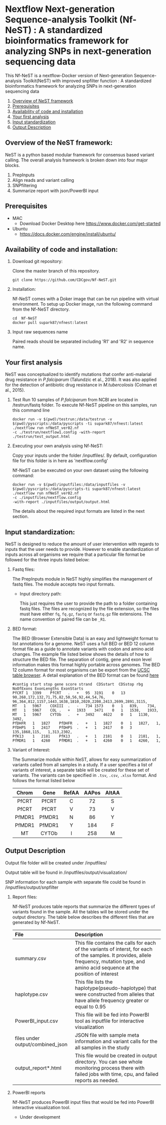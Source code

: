 # Nextflow Next-generation Sequence-analysis Toolkit (Nf-NeST) : A standardized bioinformatics framework for analyzing SNPs in next-generation sequencing data

This Nf-NeST is a nextflow-Docker version of Next-generation Sequence-analysis Toolkit(NeST) with improved snpfilter function
: A standardized bioinformatics framework for analyzing SNPs in next-generation sequencing data

1. [Overview of NeST framework](#Overview)
2. [Prerequisites](#Prerequisites)
3. [Availability of code and installation](#Installation)
4. [Your first analysis](#First)
5. [Input standardization](#inputs)
6. [Output Description](#outputs)


<a id="Overview"></a>
## Overview of the NeST framework:

NeST is a python based modular framework for consensus based variant calling. The overall analysis framework is broken down into four major blocks.
1. PrepInputs
2. Align reads and variant calling
3. SNPfiltering
4. Summarize report with json/PowerBI input

<a id="Prerequisites"></a>

## Prerequisites
- MAC
    - Download Docker Desktop here https://www.docker.com/get-started
- Ubuntu
    - https://docs.docker.com/engine/install/ubuntu/
    
<a id="Installation"></a>
## Availability of code and installation:

1. Download git repository:

   Clone the master branch of this repository.
   ```
   git clone https://github.com/CDCgov/Nf-NeST.git
   ```

2. Installation:

   Nf-NeST comes with a Doker image that can be run pipeline with virtual environment. To setup up Docker image, run the following command from the Nf-NeST directory. 

   ```
   cd  Nf-NeST
   docker pull supark87/nfnest:latest
   ``` 
3. Input raw sequences name
   
   Paired reads should be separated including 'R1' and 'R2' in sequence name. 

<a id="First"></a>
## Your first analysis

   NeST was conceptualized to identify mutations that confer anti-malarial drug resistance in *P.falciparum* (Talundzic et al., 2018). It was also applied for the detection of antibiotic drug resistance in *M.tubercolosis* (Colman et al., 2015). 

1. Test Run
   10 samples of *P.falciparum* from NCBI are located in /testrun/fastq folder.
   To execute Nf-NeST pipeline on this samples, run this command line
   ```
   docker run -v $(pwd)/testrun:/data/testrun -v $(pwd)/pyscripts:/data/pyscripts -ti supark87/nfnest:latest ./nextflow run nfNeST_ver02.nf 
   -c ./testrun/nextflow1.config -with-report ./testrun/test_output.html
   ```
2. Executing your own analysis using Nf-NeST:   
      
   Copy your inputs under the folder /inputfiles/. By default, configuration file for this folder is in here as 'nextflow.config'
      
   Nf-NeST can be executed on your own dataset using the following command:

      ```
      docker run -v $(pwd)/inputfiles:/data/inputfiles -v $(pwd)/pyscripts:/data/pyscripts-ti supark87/nfnest:latest ./nextflow run nfNeST_ver02.nf 
      -c ./inputfiles/nextflow.config 
      -with-report ./inputfiles/output/output.html
      ```

      The details about the required input formats are listed in the next section.

<a id="inputs"></a>
## Input standardization:

NeST is designed to reduce the amount of user intervention with regards to inputs that the user needs to provide. However to enable standardization of inputs across all organisms we require that a particular file format be followed for the three inputs listed below:

1. Fastq files:

   The PrepInputs module in NeST highly simplifies the management of fastq files. The module accepts two input formats.
   - Input directory path:

      This just requires the user to provide the path to a folder containing fastq files. The files are recognized by the file extension, so the files must have either ```fq```, ```fq.gz```, ```fastq``` or ```fastq.gz``` file extensions. The name convention of paired file can be ```_R1```.


2. BED format:

   The BED (Browser Extensible Data) is an easy and lightweight format to list annotations for a genome. NeST uses a full BED or BED 12 column format file as a guide to annotate variants with codon and amino acid changes. The example file listed below shows the details of how to structure the BED file. The separation of contig, gene and exon level information makes this format highly portable across genomes. The BED 12 column format for most organisms can be export from the [UCSC table browser](https://genome.ucsc.edu/cgi-bin/hgTables). A detail explanation of the BED format can be found [here](https://genome.ucsc.edu/FAQ/FAQformat.html#format1)

   ```
   #contig start stop gene score strand  CDSstart  CDSstop rbg NoOfExons ExonLengths ExonStarts
   PfCRT 1	3399	PfCRT	.	+	95	3191	0	13	90,268,172,132,71,75,82,50,56,92,44,54,76,	96,364,812,1157,1443,1638,1810,2020,2208,2413,2699,2891,3115,
   MT	1	5967	COXIII	.	-	734	1573	0	1	839,	734,
   MT	1	5967	COL	.	+	1933	3471	0	1	1538,	1933,
   MT	1	5967	CYTOb	.	+	3492	4622	0	1	1130,	3492,
   PfDHFR	1	1827	PfDHFR	.	+	1	1827	0	1	1827,	1,
   PfDHPS	1	2417	PfDHPS	.	+	1	2417	0	3	135,1868,115,	1,313,2302,
   PfK13	1	2181	PfK13	.	+	1	2181	0	1	2181,	1,
   PfMDR1	1	4260	PfMDR1	.	+	1	4260	0	1	4260,	1,
   ```

3. Variant of Interest:

   The Summarize module within NeST, allows for easy summarization of variants called from all samples in a study. If a user specifies a list of variants of interest, a separate table will be created for these set of variants. The variants can be specified in ```.tsv```, ```.csv```, ```.xlsx``` format. And follows the format listed below

   | Chrom  | Gene   | RefAA | AAPos | AltAA |
   |:------:|:------:|:-----:|:-----:|:-----:|
   | PfCRT  | PfCRT  |   C   |   72  |   S   |
   | PfCRT  | PfCRT  |   V   |   73  |   V   |
   | PfMDR1 | PfMDR1 |   N   |   86  |   Y   |
   | PfMDR1 | PfMDR1 |   Y   |   184 |   F   |
   | MT     | CYTOb  |   I   |   258 |   M   |



<a id="outputs"></a>
## Output Description

Output file folder will be created under /inputfiles/

Output table will be found in /inputfiles/output/visualization/ 

SNP information for each sample with separate file could be found in /inputfiles/output/snpfilter

1. Report files:

   Nf-NeST produces table reports that summarize the different types of variants found in the sample. All the tables will be stored under the output directory. The table below describes the different files that are generated by Nf-NeST.

   |                   File                    |                                          Description                                                                                                      |
   |:------------------------------------------|:----------------------------------------------------------------------------------------------------------------------------------------------------------|
   | summary.csv                  | This file contains the calls for each of the variants of interst, for each of the samples. It provides, allele frequency, mutation type, and amino acid sequence at the position of interest |
   | haplotype.csv | This file lists the haplotype(pseudo-haplotype) that were constructed from alleles that have allele frequency greater or equal to 0.95         |
   | PowerBI_input.csv            | This file will be fed into PowerBI tool as inputfile for interactive visualization                |
   | files under output/combined_json                       | JSON file with sample meta information and variant calls for the all samples in the study                                                                 |
   | output_report*.html          | This file would be created in output directory. You can see whole monitoring process there with failed jobs with time, cpu, and failed reports as needed.                                    |

2. PowerBI reports 

   Nf-NeST produces PowerBI input files that would be fed into PowerBI interactive visualization tool.

   - Under development

    
